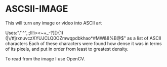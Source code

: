 # ASCSII-IMAGE
This will turn any image or video into ASCII art

Uses:".'`^\",:;Il!i><~+_-?][}{1)(|\\/tfjrxnuvczXYUJCLQ0OZmwqpdbkhao*#MW&8%B@$" as a list of ASCII characters
Each of these characters were found how dense it was in terms of its pixels, and put in order from least to greatest density.

To read from the image I use OpenCV.

